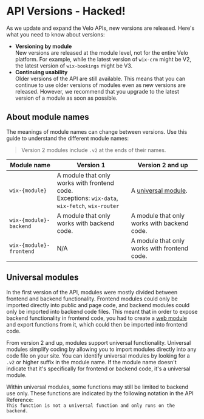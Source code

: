 


# API Versions - Hacked!


As we update and expand the Velo APIs, new versions are released. Here's what you need to know about versions:

* **Versioning by module**  
  New versions are released at the module level, not for the entire Velo platform. For example, while the latest version of `wix-crm` might be V2, the latest version of `wix-bookings` might be V3.
* **Continuing usability**  
  Older versions of the API are still available. This means that you can continue to use older versions of modules even as new versions are released. However, we recommend that you upgrade to the latest version of a module as soon as possible.

## About module names 

The meanings of module names can change between versions. Use this guide to understand the different module names:

> Version 2 modules include `.v2` at the ends of their names.

| Module name | Version 1| Version 2 and up |
| ----------- | --------- | --------- |
| `wix-{module}`| A module that only works with frontend code. <br/> Exceptions: `wix-data`, `wix-fetch`, `wix-router` | A [universal module](#universal-modules). |
| `wix-{module}-backend`| A module that only works with backend code. | A module that only works with backend code. |
| `wix-{module}-frontend`| N/A | A module that only works with frontend code. |

## Universal modules 

In the first version of the API, modules were mostly divided between frontend and backend functionality. Frontend modules could only be imported directly into public and page code, and backend modules could only be imported into backend code files. This meant that in order to expose backend functionality in frontend code, you had to create a [web module](https://support.wix.com/en/article/velo-web-modules-calling-backend-code-from-the-frontend) and export functions from it, which could then be imported into frontend code.

From version 2 and up, modules support universal functionality. Universal modules simplify coding by allowing you to import modules directly into any code file on your site. You can identify universal modules by looking for a `.v2` or higher suffix in the module name. If the module name doesn't indicate that it's specifically for frontend or backend code, it's a universal module.

Within universal modules, some functions may still be limited to backend use only. These functions are indicated by the following notation in the API Reference:  
`
This function is not a universal function and only runs on the backend.
`

